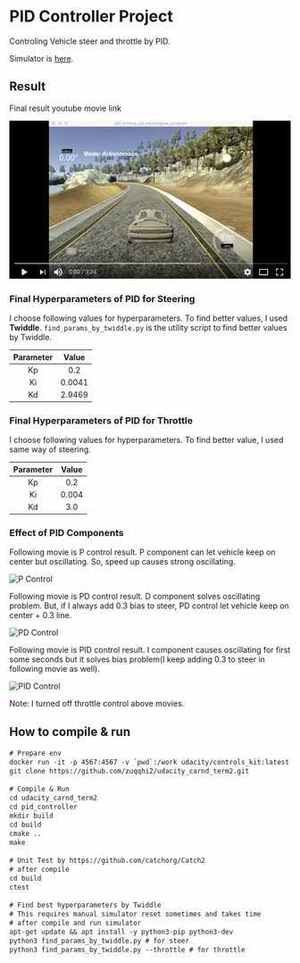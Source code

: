 # PID Controller Project

Controling Vehicle steer and throttle by PID.

Simulator is [here](https://github.com/udacity/self-driving-car-sim/releases/).

## Result
[resultss]: ./images/result_ss.png "Result"
[pcontrol]: ./images/p_control.gif "P Control"
[pdcontrol]: ./images/pd_control.gif "PD Control"
[pidcontrol]: ./images/pid_control.gif "PID Control"

Final result youtube movie link

[![PID Control Result(Youtube)][resultss]](https://youtu.be/wUM6mPUW7Yc)

### Final Hyperparameters of PID for Steering

I choose following values for hyperparameters.
To find better values, I used **Twiddle**. `find_params_by_twiddle.py` is the utility script to find better values by Twiddle.

|Parameter|Value      |
|:-------:|:---------:|
|Kp       |0.2        |
|Ki       |0.0041     |
|Kd       |2.9469     |

### Final Hyperparameters of PID for Throttle

I choose following values for hyperparameters.
To find better value, I used same way of steering.

|Parameter|Value      |
|:-------:|:---------:|
|Kp       |0.2        |
|Ki       |0.004      |
|Kd       |3.0        |

### Effect of PID Components

Following movie is P control result.
P component can let vehicle keep on center but oscillating. So, speed up causes strong oscillating.

![P Control][pcontrol]

Following movie is PD control result.
D component solves oscillating problem. But, if I always add 0.3 bias to steer, PD control let vehicle keep on center + 0.3 line.

![PD Control][pdcontrol]

Following movie is PID control result.
I component causes oscillating for first some seconds but it solves bias problem(I keep adding 0.3 to steer in following movie as well).

![PID Control][pidcontrol]

Note: I turned off throttle control above movies.

## How to compile & run

    # Prepare env
    docker run -it -p 4567:4567 -v `pwd`:/work udacity/controls_kit:latest
    git clone https://github.com/zuqqhi2/udacity_carnd_term2.git

    # Compile & Run
    cd udacity_carnd_term2
    cd pid_controller
    mkdir build
    cd build
    cmake ..
    make

    # Unit Test by https://github.com/catchorg/Catch2
    # after compile
    cd build
    ctest

    # Find best hyperparameters by Twiddle
    # This requires manual simulator reset sometimes and takes time
    # after compile and run simulator
    apt-get update && apt install -y python3-pip python3-dev
    python3 find_params_by_twiddle.py # for steer
    python3 find_params_by_twiddle.py --throttle # for throttle
